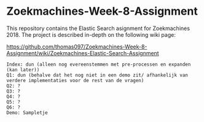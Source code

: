 # Zoekmachines-Week-8-Assignment
This repository contains the Elastic Search asignment for Zoekmachines 2018. The project is described in-depth on the following wiki page:


https://github.com/thomas097/Zoekmachines-Week-8-Assignment/wiki/Zoekmachines-Elastic-Search-Assignment

``` Progress:
Index: dun (alleen nog evereenstemmen met pre-processen en expanden (kan later))
Q1: dun (behalve dat het nog niet in een demo zit/ afhankelijk van verdere implementaties voor de rest van de vragen)
Q2: ?
Q3: ?
Q4: ?
Q5: ?
Q6: ?
Demo: Sampletje
```
